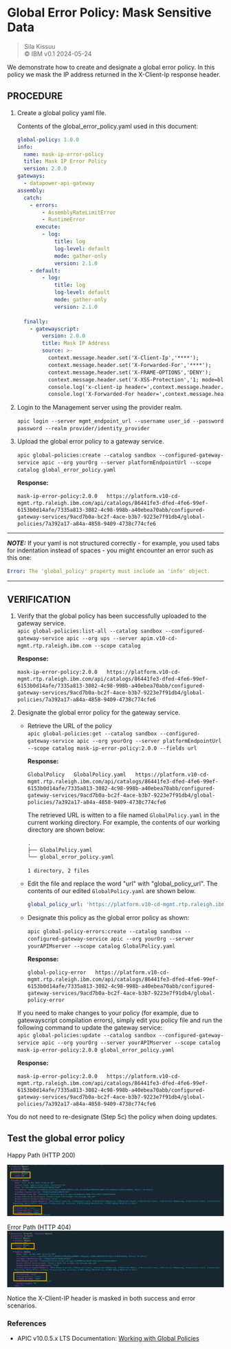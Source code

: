 # Global Error Policy: Mask Sensitive Data   
> Sila Kissuu  
>  &copy; IBM v0.1  2024-05-24   

We demonstrate how to create and designate a global error policy. In this policy we mask the IP address returned in the X-Client-Ip response header.

## PROCEDURE

1. Create a global policy yaml file.

    Contents of the global_error_policy.yaml used in this document:

    ```yaml
    global-policy: 1.0.0
    info:
      name: mask-ip-error-policy
      title: Mask IP Error Policy
      version: 2.0.0
    gateways:
      - datapower-api-gateway
    assembly:
      catch:
        - errors:
            - AssemblyRateLimitError
            - RuntimeError
          execute:
            - log:
                title: log
                log-level: default
                mode: gather-only
                version: 2.1.0
        - default:
            - log:
                title: log
                log-level: default
                mode: gather-only
                version: 2.1.0

      finally:
        - gatewayscript:
            version: 2.0.0
            title: Mask IP Address
            source: >-
              context.message.header.set('X-Client-Ip','****');
              context.message.header.set('X-Forwarded-For','****');
              context.message.header.set('X-FRAME-OPTIONS','DENY');
              context.message.header.set('X-XSS-Protection','1; mode=block');
              console.log('x-client-ip header=',context.message.header.get('X-Client-Ip'));
              console.log('X-Forwarded-For header=',context.message.header.get('X-Forwarded-For'));
    ```

2. Login to the Management server using the provider realm.

    `apic login --server mgmt_endpoint_url --username user_id --password password --realm provider/identity_provider`

3. Upload the global error policy to a gateway service.

    `apic global-policies:create --catalog sandbox --configured-gateway-service apic --org yourOrg --server platformEndpointUrl --scope catalog global_error_policy.yaml`

    **Response:**
    ```wrap
    mask-ip-error-policy:2.0.0   https://platform.v10-cd-mgmt.rtp.raleigh.ibm.com/api/catalogs/86441fe3-dfed-4fe6-99ef-6153b0d14afe/7335a813-3082-4c98-998b-a40ebea70abb/configured-gateway-services/9acd7b0a-bc2f-4ace-b3b7-9223e7f91db4/global-policies/7a392a17-a84a-4858-9409-4738c774cfe6
    ```
---
  **_NOTE:_**
  If your yaml is not structured correctly - for example, you used tabs for indentation instead of spaces - you might encounter an error such as this one:  
  ```yaml
  Error: The 'global_policy' property must include an 'info' object.
  ```
---

## VERIFICATION

1. Verify that the global policy has been successfully uploaded to the gateway service.  
    `apic global-policies:list-all --catalog sandbox --configured-gateway-service apic --org ups --server apim.v10-cd-mgmt.rtp.raleigh.ibm.com --scope catalog`

    **Response:** 
    ```
    mask-ip-error-policy:2.0.0   https://platform.v10-cd-mgmt.rtp.raleigh.ibm.com/api/catalogs/86441fe3-dfed-4fe6-99ef-6153b0d14afe/7335a813-3082-4c98-998b-a40ebea70abb/configured-gateway-services/9acd7b0a-bc2f-4ace-b3b7-9223e7f91db4/global-policies/7a392a17-a84a-4858-9409-4738c774cfe6
    ```


2. Designate the global error policy for the gateway service.  

   - Retrieve the URL of the policy  
   `apic global-policies:get --catalog sandbox --configured-gateway-service apic --org yourOrg --server platformEndpointUrl --scope catalog mask-ip-error-policy:2.0.0 --fields url`  
   
      **Response:**  
        ```
        GlobalPolicy   GlobalPolicy.yaml   https://platform.v10-cd-mgmt.rtp.raleigh.ibm.com/api/catalogs/86441fe3-dfed-4fe6-99ef-6153b0d14afe/7335a813-3082-4c98-998b-a40ebea70abb/configured-gateway-services/9acd7b0a-bc2f-4ace-b3b7-9223e7f91db4/global-policies/7a392a17-a84a-4858-9409-4738c774cfe6
        ```  
        
        The retrieved URL is witten to a file named `GlobalPolicy.yaml` in the current working directory. For example, the contents of our working directory are shown below:  

        ```
        .
        ├── GlobalPolicy.yaml
        └── global_error_policy.yaml

        1 directory, 2 files
        ```  

    - Edit the file and replace the word "url" with "global_policy_url". The contents of our edited `GlobalPolicy.yaml` are shown below.  

      ```yaml
      global_policy_url: 'https://platform.v10-cd-mgmt.rtp.raleigh.ibm.com/api/catalogs/86441fe3-dfed-4fe6-99ef-6153b0d14afe/7335a813-3082-4c98-998b-a40ebea70abb/configured-gateway-services/9acd7b0a-bc2f-4ace-b3b7-9223e7f91db4/global-policies/7a392a17-a84a-4858-9409-4738c774cfe6'
      ```  

    - Designate this policy as the global error policy as shown:

      `apic global-policy-errors:create --catalog sandbox --configured-gateway-service apic --org yourOrg --server yourAPIMserver --scope catalog GlobalPolicy.yaml`  

      **Response:**  

      ```
      global-policy-error   https://platform.v10-cd-mgmt.rtp.raleigh.ibm.com/api/catalogs/86441fe3-dfed-4fe6-99ef-6153b0d14afe/7335a813-3082-4c98-998b-a40ebea70abb/configured-gateway-services/9acd7b0a-bc2f-4ace-b3b7-9223e7f91db4/global-policy-error
      ```  
    If you need to make changes to your policy (for example, due to gatewayscript compilation errors), simply edit you policy file and run the following command to update the gateway service:  
    `apic global-policies:update --catalog sandbox --configured-gateway-service apic --org yourOrg --server yourAPIMserver --scope catalog mask-ip-error-policy:2.0.0 global_error_policy.yaml`  

    **Response:**  
    ```
    mask-ip-error-policy:2.0.0   https://platform.v10-cd-mgmt.rtp.raleigh.ibm.com/api/catalogs/86441fe3-dfed-4fe6-99ef-6153b0d14afe/7335a813-3082-4c98-998b-a40ebea70abb/configured-gateway-services/9acd7b0a-bc2f-4ace-b3b7-9223e7f91db4/global-policies/7a392a17-a84a-4858-9409-4738c774cfe6
    ```

You do not need to re-designate (Step 5c) the policy when doing updates.

## Test the global error policy

Happy Path (HTTP 200)

![Success](./img/response-headers.png)  

Error Path (HTTP 404)  
![Error](./img/response-headers-404.png)  

Notice the X-Client-IP header is masked in both success and error scenarios.  

### References
- APIC v10.0.5.x LTS Documentation: [Working with Global Policies](https://www.ibm.com/docs/en/api-connect/10.0.5.x_lts?topic=applications-working-global-policies)
